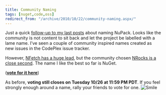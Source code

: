 ```yaml
---
title: Community Naming
tags: [nuget,code,oss]
redirect_from: "/archive/2010/10/22/community-naming.aspx/"
---
```


Just a quick [follow-up to my last
posts](https://haacked.com/archive/2010/10/22/naming-is-hard.aspx "Naming is hard")
about naming NuPack. Looks like the community is not content to sit back
and let the project be labelled with a lame name. I’ve seen a couple of
community inspired names created as new issues in the CodePlex issue
tracker.

However, [NFetch has a huge
lead](http://nupack.codeplex.com/workitem/273 "NFetch"), but the
community chosen [NRocks is a close
second](http://nupack.codeplex.com/workitem/276 "NRocks"). The name I
like the best so far is NuGet.

([**vote for it
here**](http://nupack.codeplex.com/workitem/282 "Vote for NuGet"))

As before, **voting still closes on Tuesday 10/26 at 11:59 PM PDT**. If
you feel strongly enough around a name, rally your friends to vote for
one.
![Smile](https://haacked.com/assets/images/haacked_com/WindowsLiveWriter/Community-Naming_BF2C/wlEmoticon-smile_2.png)

